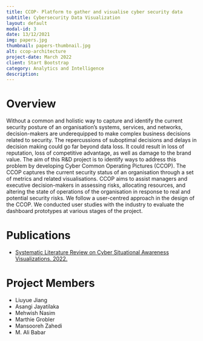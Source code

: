 ```yaml
---
title: CCOP- Platform to gather and visualise cyber security data
subtitle: Cybersecurity Data Visualization
layout: default
modal-id: 3
date: 13/12/2021
img: papers.jpg
thumbnail: papers-thumbnail.jpg
alt: ccop-architecture
project-date: March 2022
client: Start Bootstrap
category: Analytics and Intelligence
description: 
---
```


# Overview
Without a common and holistic way to capture and identify the current security posture of an organisation’s systems, services, and networks, decision-makers are underequipped to make complex business decisions related to security. The repercussions of suboptimal decisions and delays in decision making could go far beyond data loss. It could result in loss of reputation, loss of competitive advantage, as well as damage to the brand value. The aim of this R&D project is to identify ways to address this problem by developing Cyber Common Operating Pictures (CCOP). The CCOP captures the current security status of an organisation through a set of metrics and related visualisations. CCOP aims to assist managers and executive decision-makers in assessing risks, allocating resources, and altering the state of operations of the organisation in response to real and potential security risks.   We follow a user-centred approach in the design of the CCOP. We conducted user studies with the industry to evaluate the dashboard prototypes  at various stages of the project. 

# Publications

- [Systematic Literature Review on Cyber Situational Awareness Visualizations. 2022.](URL)  

# Project Members

- Liuyue Jiang
- Asangi Jayatilaka
- Mehwish Nasim
- Marthie Grobler
- Mansooreh Zahedi
- M. Ali Babar
